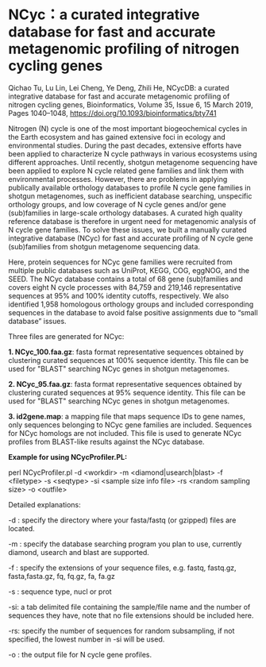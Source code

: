 # NCyc：a curated integrative database for fast and accurate metagenomic profiling of nitrogen cycling genes

Qichao Tu, Lu Lin, Lei Cheng, Ye Deng, Zhili He, NCycDB: a curated integrative database for fast and accurate metagenomic profiling of nitrogen cycling genes, Bioinformatics, Volume 35, Issue 6, 15 March 2019, Pages 1040–1048, https://doi.org/10.1093/bioinformatics/bty741

Nitrogen (N) cycle is one of the most important biogeochemical cycles in the Earth ecosystem and has gained extensive foci in ecology and environmental studies. During the past decades, extensive efforts have been applied to characterize N cycle pathways in various ecosystems using different approaches. Until recently, shotgun metagenome sequencing have been applied to explore N cycle related gene families and link them with environmental processes. However, there are problems in applying publically available orthology databases to profile N cycle gene families in shotgun metagenomes, such as inefficient database searching, unspecific orthology groups, and low coverage of N cycle genes and/or gene (sub)families in large-scale orthology databases. A curated high quality reference database is therefore in urgent need for metagenomic analysis of N cycle gene families. To solve these issues, we built a manually curated integrative database (NCyc) for fast and accurate profiling of N cycle gene (sub)families from shotgun metagenome sequencing data. 

Here, protein sequences for NCyc gene families were recruited from multiple public databases such as UniProt, KEGG, COG, eggNOG, and the SEED. The NCyc database contains a total of 68 gene (sub)families and covers  eight N cycle processes with 84,759 and 219,146 representative sequences at 95% and 100% identity cutoffs, respectively. We also identified 1,958 homologous orthology groups and included corresponding sequences in the database to avoid false positive assignments due to “small database” issues. 

Three files are generated for NCyc:

<b>1. NCyc_100.faa.gz</b>: fasta format representative sequences obtained by clustering curated sequences at 100% sequence identity. This file can be used for "BLAST" searching NCyc genes in shotgun metagenomes.

<b>2. NCyc_95.faa.gz</b>: fasta format representative sequences obtained by clustering curated sequences at 95% sequence identity. This file can be used for "BLAST" searching NCyc genes in shotgun metagenomes.

<b>3. id2gene.map</b>: a mapping file that maps sequence IDs to gene names, only sequences belonging to NCyc gene families are included. Sequences for NCyc homologs are not included. This file is used to generate NCyc profiles from BLAST-like results against the NCyc database. 



<b>Example for using NCycProfiler.PL:</b>

perl NCycProfiler.pl -d \<workdir\> -m \<diamond|usearch|blast\> -f \<filetype\> -s \<seqtype\> -si \<sample size info file\> -rs \<random sampling size\> -o \<outfile\>
  
Detailed explanations: 

-d : specify the directory where your fasta/fastq (or gzipped) files are located. 

-m : specify the database searching program you plan to use, currently diamond, usearch and blast are supported. 

-f : specify the extensions of your sequence files, e.g. fastq, fastq.gz, fasta,fasta.gz, fq, fq.gz, fa, fa.gz

-s : sequence type, nucl or prot

-si: a tab delimited file containing the sample/file name and the number of sequences they have, note that no file extensions should be included here.

-rs: specify the number of sequences for random subsampling, if not specified, the lowest number in -si will be used.

-o : the output file for N cycle gene profiles.   
  
